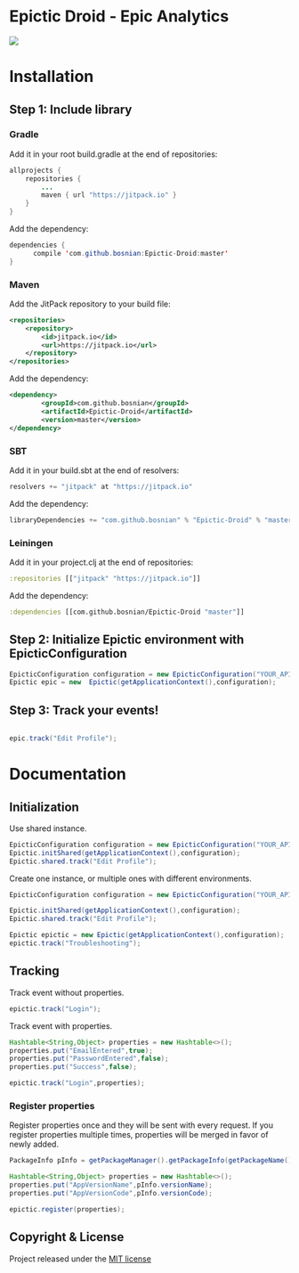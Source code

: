 # Epictic Droid - Epic Analytics
[![](https://jitpack.io/v/bosnian/Epictic-Droid.svg)](https://jitpack.io/#bosnian/Epictic-Droid)
# Installation
## Step 1: Include library

### Gradle
Add it in your root build.gradle at the end of repositories:

```java
allprojects {
    repositories {
        ...
		maven { url "https://jitpack.io" }
    }
}
```
Add the dependency:

```java
dependencies {
	  compile 'com.github.bosnian:Epictic-Droid:master'
}
```

### Maven

Add the JitPack repository to your build file:
```xml
<repositories>
	<repository>
	    <id>jitpack.io</id>		    
        <url>https://jitpack.io</url>
	</repository>
</repositories>
```
Add the dependency:
```xml
<dependency>
	    <groupId>com.github.bosnian</groupId>
	    <artifactId>Epictic-Droid</artifactId>
	    <version>master</version>
</dependency>
```
### SBT 
Add it in your build.sbt at the end of resolvers:
```java
resolvers += "jitpack" at "https://jitpack.io"
```
Add the dependency:
```java
libraryDependencies += "com.github.bosnian" % "Epictic-Droid" % "master"	
```

### Leiningen
Add it in your project.clj at the end of repositories:
```clojure
:repositories [["jitpack" "https://jitpack.io"]]
```
Add the dependency:
```clojure
:dependencies [[com.github.bosnian/Epictic-Droid "master"]]	
```

## Step 2: Initialize Epictic environment with EpicticConfiguration
```java
EpicticConfiguration configuration = new EpicticConfiguration("YOUR_API", "YOUR_URL");
Epictic epic = new  Epictic(getApplicationContext(),configuration);

```

## Step 3: Track your events!
```java

epic.track("Edit Profile");
```

# Documentation
## Initialization

Use shared instance.
```java
EpicticConfiguration configuration = new EpicticConfiguration("YOUR_API", "YOUR_URL");
Epictic.initShared(getApplicationContext(),configuration);
Epictic.shared.track("Edit Profile");
```
Create one instance, or multiple ones with different environments.
```java
EpicticConfiguration configuration = new EpicticConfiguration("YOUR_API", "YOUR_URL");

Epictic.initShared(getApplicationContext(),configuration);
Epictic.shared.track("Edit Profile");

Epictic epictic = new Epictic(getApplicationContext(),configuration);
epictic.track("Troubleshooting");
```

## Tracking

Track event without properties.
```java
epictic.track("Login");
```
Track event with properties.
```java
Hashtable<String,Object> properties = new Hashtable<>();
properties.put("EmailEntered",true);
properties.put("PasswordEntered",false);
properties.put("Success",false);

epictic.track("Login",properties);
```

### Register properties 
Register properties once and they will be sent with every request. If you register properties multiple times, properties will be merged in favor of newly added.
```java
PackageInfo pInfo = getPackageManager().getPackageInfo(getPackageName(), 0);

Hashtable<String,Object> properties = new Hashtable<>();
properties.put("AppVersionName",pInfo.versionName);
properties.put("AppVersionCode",pInfo.versionCode);

epictic.register(properties);
```
## Copyright & License
 
Project released under the [MIT license](LICENSE.md)
